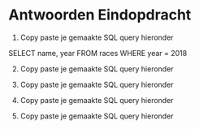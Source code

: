 # Antwoorden Eindopdracht

1. Copy paste je gemaakte SQL query hieronder
  
  SELECT name, year FROM races WHERE year = 2018 

2. Copy paste je gemaakte SQL query hieronder
   
3. Copy paste je gemaakte SQL query hieronder
   
4. Copy paste je gemaakte SQL query hieronder
   
5. Copy paste je gemaakte SQL query hieronder
   
